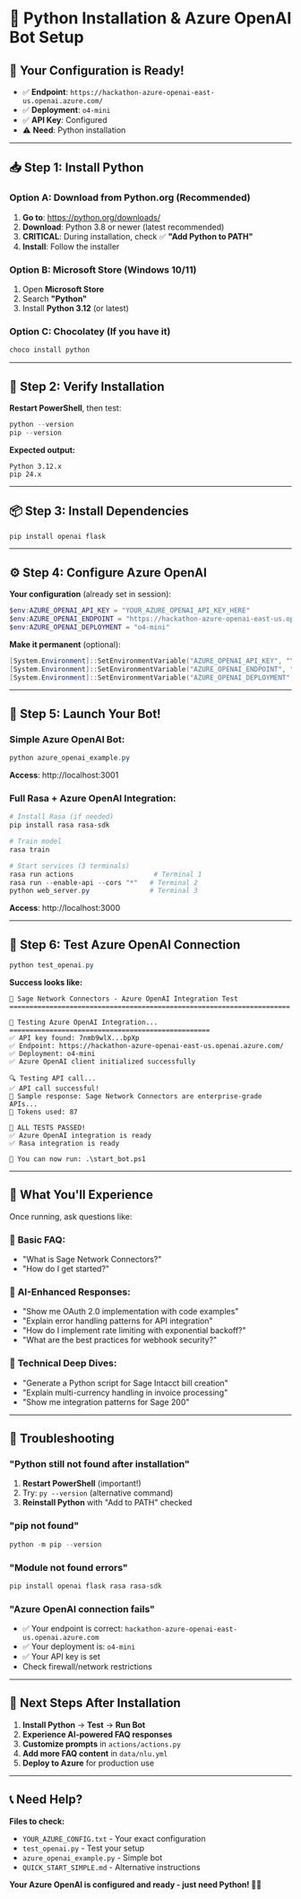 # 🐍 Python Installation & Azure OpenAI Bot Setup

## 🎯 Your Configuration is Ready!
- ✅ **Endpoint**: `https://hackathon-azure-openai-east-us.openai.azure.com/`
- ✅ **Deployment**: `o4-mini`
- ✅ **API Key**: Configured
- ⚠️ **Need**: Python installation

---

## 📥 Step 1: Install Python

### Option A: Download from Python.org (Recommended)
1. **Go to**: https://python.org/downloads/
2. **Download**: Python 3.8 or newer (latest recommended)
3. **CRITICAL**: During installation, check ✅ **"Add Python to PATH"**
4. **Install**: Follow the installer

### Option B: Microsoft Store (Windows 10/11)
1. Open **Microsoft Store**
2. Search **"Python"**
3. Install **Python 3.12** (or latest)

### Option C: Chocolatey (If you have it)
```powershell
choco install python
```

---

## 🔄 Step 2: Verify Installation
**Restart PowerShell**, then test:
```powershell
python --version
pip --version
```

**Expected output:**
```
Python 3.12.x
pip 24.x
```

---

## 📦 Step 3: Install Dependencies
```powershell
pip install openai flask
```

---

## ⚙️ Step 4: Configure Azure OpenAI
**Your configuration** (already set in session):
```powershell
$env:AZURE_OPENAI_API_KEY = "YOUR_AZURE_OPENAI_API_KEY_HERE"
$env:AZURE_OPENAI_ENDPOINT = "https://hackathon-azure-openai-east-us.openai.azure.com/"
$env:AZURE_OPENAI_DEPLOYMENT = "o4-mini"
```

**Make it permanent** (optional):
```powershell
[System.Environment]::SetEnvironmentVariable("AZURE_OPENAI_API_KEY", "YOUR_AZURE_OPENAI_API_KEY_HERE", [System.EnvironmentVariableTarget]::User)
[System.Environment]::SetEnvironmentVariable("AZURE_OPENAI_ENDPOINT", "https://hackathon-azure-openai-east-us.openai.azure.com/", [System.EnvironmentVariableTarget]::User)
[System.Environment]::SetEnvironmentVariable("AZURE_OPENAI_DEPLOYMENT", "o4-mini", [System.EnvironmentVariableTarget]::User)
```

---

## 🚀 Step 5: Launch Your Bot!

### Simple Azure OpenAI Bot:
```powershell
python azure_openai_example.py
```
**Access**: http://localhost:3001

### Full Rasa + Azure OpenAI Integration:
```powershell
# Install Rasa (if needed)
pip install rasa rasa-sdk

# Train model
rasa train

# Start services (3 terminals)
rasa run actions                    # Terminal 1
rasa run --enable-api --cors "*"   # Terminal 2
python web_server.py               # Terminal 3
```
**Access**: http://localhost:3000

---

## 🧪 Step 6: Test Azure OpenAI Connection
```powershell
python test_openai.py
```

**Success looks like:**
```
🤖 Sage Network Connectors - Azure OpenAI Integration Test
======================================================================

🧪 Testing Azure OpenAI Integration...
==================================================
✅ API key found: 7nmb9wlX...bpXp
✅ Endpoint: https://hackathon-azure-openai-east-us.openai.azure.com/
✅ Deployment: o4-mini
✅ Azure OpenAI client initialized successfully

🔍 Testing API call...
✅ API call successful!
📝 Sample response: Sage Network Connectors are enterprise-grade APIs...
🔢 Tokens used: 87

🎉 ALL TESTS PASSED!
✅ Azure OpenAI integration is ready
✅ Rasa integration is ready

🚀 You can now run: .\start_bot.ps1
```

---

## 🎯 What You'll Experience

Once running, ask questions like:

### 🤖 **Basic FAQ**:
- "What is Sage Network Connectors?"
- "How do I get started?"

### 🧠 **AI-Enhanced Responses**:
- "Show me OAuth 2.0 implementation with code examples"
- "Explain error handling patterns for API integration"
- "How do I implement rate limiting with exponential backoff?"
- "What are the best practices for webhook security?"

### 🔧 **Technical Deep Dives**:
- "Generate a Python script for Sage Intacct bill creation"
- "Explain multi-currency handling in invoice processing"
- "Show me integration patterns for Sage 200"

---

## 🚨 Troubleshooting

### "Python still not found after installation"
1. **Restart PowerShell** (important!)
2. Try: `py --version` (alternative command)
3. **Reinstall Python** with "Add to PATH" checked

### "pip not found"
```powershell
python -m pip --version
```

### "Module not found errors"
```powershell
pip install openai flask rasa rasa-sdk
```

### "Azure OpenAI connection fails"
- ✅ Your endpoint is correct: `hackathon-azure-openai-east-us.openai.azure.com`
- ✅ Your deployment is: `o4-mini`  
- ✅ Your API key is set
- Check firewall/network restrictions

---

## 🎉 Next Steps After Installation

1. **Install Python** → **Test** → **Run Bot**
2. **Experience AI-powered FAQ responses**
3. **Customize prompts** in `actions/actions.py`
4. **Add more FAQ content** in `data/nlu.yml`
5. **Deploy to Azure** for production use

---

## 📞 Need Help?

**Files to check:**
- `YOUR_AZURE_CONFIG.txt` - Your exact configuration
- `test_openai.py` - Test your setup
- `azure_openai_example.py` - Simple bot
- `QUICK_START_SIMPLE.md` - Alternative instructions

**Your Azure OpenAI is configured and ready - just need Python! 🐍✨** 